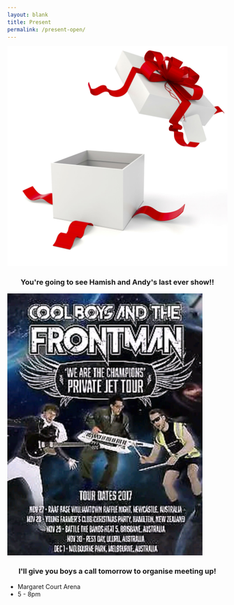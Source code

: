```yaml
---
layout: blank
title: Present
permalink: /present-open/
---
```

<img src="/img/present/present-open.jpg" alt="">
<h3 style="text-align: center; margin-bottom: 16px;">You're going to see Hamish and Andy's last ever show!!</h3>
<img src="/img/present/hamish.png" alt="">
<h3 style="text-align: center;">I'll give you boys a call tomorrow to organise meeting up!</h3>
<ul>
	<li>Margaret Court Arena</li>
	<li>5 - 8pm</li>
</ul>